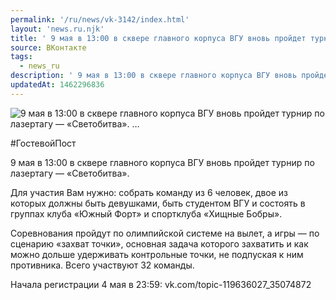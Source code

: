 ```yaml
---
permalink: '/ru/news/vk-3142/index.html'
layout: 'news.ru.njk'
title: ' 9 мая в 13:00 в сквере главного корпуса ВГУ вновь пройдет турнир по лазертагу — «Светобитва». …'
source: ВКонтакте
tags:
  - news_ru
description: ' 9 мая в 13:00 в сквере главного корпуса ВГУ вновь пройдет турнир по лазертагу — «Светобитва». …'
updatedAt: 1462296836
---
```

![ 9 мая в 13:00 в сквере главного корпуса ВГУ вновь пройдет турнир по лазертагу — «Светобитва». …](https://sun9-37.userapi.com/impf/c604418/v604418834/fa31/tLnMAM-72Ds.jpg?size=1280x831&quality=96&proxy=1&sign=1a00da51e4573621892479e66bdb9e32&c_uniq_tag=pDHswNuH3SOIgCJ9bFjLu8Glfb_kfMohvzuS4lax-Ek&type=album)

#ГостевойПост

9 мая в 13:00 в сквере главного корпуса ВГУ вновь пройдет турнир по лазертагу — «Светобитва».

Для участия Вам нужно: собрать команду из 6 человек, двое из которых должны быть девушками, быть студентом ВГУ и состоять в группах клуба «Южный Форт» и спортклуба «Хищные Бобры».

Соревнования пройдут по олимпийской системе на вылет, а игры — по сценарию «захват точки», основная задача которого захватить и как можно дольше удерживать контрольные точки, не подпуская к ним противника. Всего участвуют 32 команды.

Начала регистрации 4 мая в 23:59: vk.com/topic-119636027_35074872
